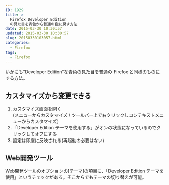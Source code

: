```yaml
---
ID: 1929
title: >
  Firefox Developer Edition
  の見た目を青色から普通の色に戻す方法
date: 2015-03-30 10:30:57
updated: 2015-03-30 10:30:57
slug: 20150330103057.html
categories:
  - Firefox
tags:
  - Firefox
---
```


いかにも"Developer Edition"な青色の見た目を普通の Firefox と同様のものにする方法。

<!--more-->
<h2>カスタマイズから変更できる</h2>
<ol>
<li>カスタマイズ画面を開く</li>
(メニューからカスタマイズ / ツールバー上で右クリックしコンテキストメニューからカスタマイズ)
<li>「Developer Edition テーマを使用する」がオンの状態になっているのでクリックしてオフにする</li>
<li>設定は即座に反映される(再起動の必要はない)</li>
</ol>

<h2>Web開発ツール</h2>
Web開発ツールのオプションの[テーマ]の項目に、「Developer Edition テーマを使用」というチェックがある。そこからでもテーマの切り替えが可能。
